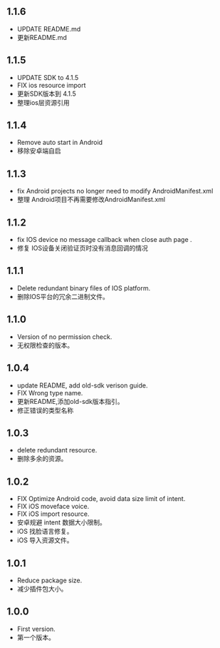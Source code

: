 ## 1.1.6

* UPDATE README.md
* 更新README.md

## 1.1.5

* UPDATE SDK to 4.1.5
* FIX ios resource import
* 更新SDK版本到 4.1.5
* 整理ios层资源引用

## 1.1.4

* Remove auto start in Android  
* 移除安卓端自启

## 1.1.3

* fix Android projects no longer need to modify AndroidManifest.xml
* 整理 Android项目不再需要修改AndroidManifest.xml

## 1.1.2

* fix IOS device no message callback when close auth page .
* 修复 IOS设备关闭验证页时没有消息回调的情况

## 1.1.1

* Delete redundant binary files of IOS platform.
* 删除IOS平台的冗余二进制文件。

## 1.1.0

* Version of no permission check.
* 无权限检查的版本。

## 1.0.4

* update README, add old-sdk verison guide.
* FIX Wrong type name.
* 更新README,添加old-sdk版本指引。
* 修正错误的类型名称

## 1.0.3

* delete redundant resource.
* 删除多余的资源。

## 1.0.2

* FIX Optimize Android code, avoid data size limit of intent.
* FIX iOS moveface voice.
* FIX iOS import resource.
* 安卓规避 intent 数据大小限制。
* iOS 找脸语言修复。
* iOS 导入资源文件。

## 1.0.1

* Reduce package size.
* 减少插件包大小。

## 1.0.0

* First version.
* 第一个版本。
